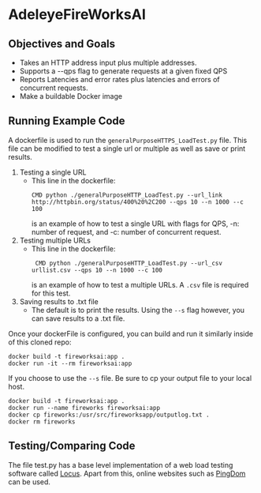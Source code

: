 # AdeleyeFireWorksAI

## Objectives and Goals
- Takes an HTTP address input plus multiple addresses. 
- Supports a --qps flag to generate requests at a given fixed QPS
- Reports Latencies and error rates plus latencies and errors of concurrent requests.
- Make a buildable Docker image

## Running Example Code
A dockerfile is used to run the  `generalPurposeHTTPS_LoadTest.py` file. This file can be modified to test a single url or multiple as well as save or print results. 
1. Testing a single URL
   -   This line in the dockerfile:
       ```
       CMD python ./generalPurposeHTTP_LoadTest.py --url_link http://httpbin.org/status/400%20%2C200 --qps 10 --n 1000 --c 100
       ```
       is an example of how to test a single URL with flags for QPS, -n: number of request, and -c: number of concurrent request. 
2. Testing multiple URLs
   -   This line in the dockerfile:
       ```
        CMD python ./generalPurposeHTTP_LoadTest.py --url_csv urllist.csv --qps 10 --n 1000 --c 100
       ```
       is an example of how to test a multiple URLs. A `.csv` file is required for this test.
3. Saving results to .txt file
   -   The default is to print the results. Using the `--s` flag however, you can save results to a .txt file. 
   
Once your dockerFile is configured, you can build and run it similarly inside of this cloned repo:
```
docker build -t fireworksai:app .
docker run -it --rm fireworksai:app
```

If you choose to use the `--s` file. Be sure to cp your output file to your local host.
```
docker build -t fireworksai:app .
docker run --name fireworks fireworksai:app
docker cp fireworks:/usr/src/fireworksapp/outputlog.txt .
docker rm fireworks
```
  
## Testing/Comparing Code
The file test.py has a base level implementation of a web load testing software called [Locus](https://docs.locust.io/en/latest/what-is-locust.html).
Apart from this, online websites such as [PingDom](https://tools.pingdom.com/#63f2809af8000000) can be used. 








